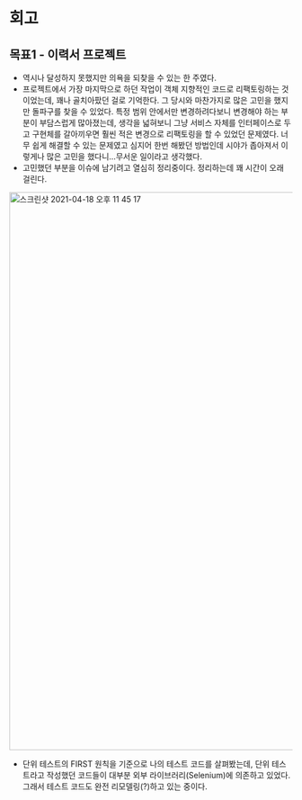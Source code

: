 # 회고
## 목표1 - 이력서 프로젝트
- 역시나 달성하지 못했지만 의욕을 되찾을 수 있는 한 주였다. 
- 프로젝트에서 가장 마지막으로 하던 작업이 객체 지향적인 코드로 리팩토링하는 것이었는데, 꽤나 골치아팠던 걸로 기억한다. 그 당시와 마찬가지로 많은 고민을 했지만 돌파구를 찾을 수 있었다. 특정 범위 안에서만 변경하려다보니 변경해야 하는 부분이 부담스럽게 많아졌는데, 생각을 넓혀보니 그냥 서비스 자체를 인터페이스로 두고 구현체를 갈아끼우면 훨씬 적은 변경으로 리팩토링을 할 수 있었던 문제였다. 너무 쉽게 해결할 수 있는 문제였고 심지어 한번 해봤던 방법인데 시야가 좁아져서 이렇게나 많은 고민을 했다니...무서운 일이라고 생각했다. 
- 고민했던 부분을 이슈에 남기려고 열심히 정리중이다. 정리하는데 꽤 시간이 오래 걸린다.

<img width="992" alt="스크린샷 2021-04-18 오후 11 45 17" src="https://user-images.githubusercontent.com/33659848/115149676-24f24200-a0a0-11eb-99e3-acd1791cf5da.png">

- 단위 테스트의 FIRST 원칙을 기준으로 나의 테스트 코드를 살펴봤는데, 단위 테스트라고 작성했던 코드들이 대부분 외부 라이브러리(Selenium)에 의존하고 있었다. 그래서 테스트 코드도 완전 리모델링(?)하고 있는 중이다.